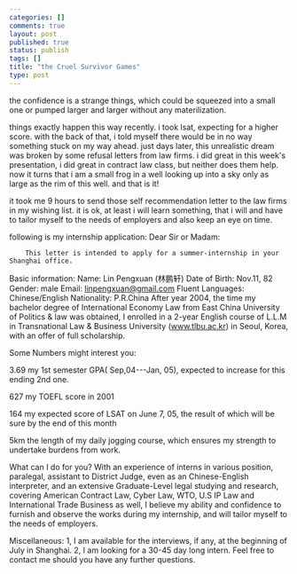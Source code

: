 ```yaml
--- 
categories: []
comments: true
layout: post
published: true
status: publish
tags: []
title: "the Cruel Survivor Games"
type: post
---
```

<div id="msgcns!3725CC0EE38B1F6!372" class="bvMsg">the confidence is a strange things, which could be squeezed into a small one or pumped larger and larger without any materilization.

things exactly happen this way recently. i took lsat, expecting for a higher score. with the back of that, i told myself there would be in no way something stuck on my way ahead. just days later, this unrealistic dream was broken by some refusal letters from law firms. i did great in this week's presentation, i did great in contract law class, but neither does them help. now it turns that i am a small frog in a well looking up into a sky only as large as the rim of this well. and that is it!

it took me 9 hours to send those self recommendation letter to the law firms in my wishing list. it is ok, at least i will learn something, that i will and have to tailor myself to the needs of employers and also keep an eye on time.

following is my internship application:
Dear Sir or Madam:

		This letter is intended to apply for a summer-internship in your Shanghai office.
Basic information:
Name: Lin Pengxuan (林鹏轩)                 Date of Birth: Nov.11, 82
Gender: male                                 Email: linpengxuan@gmail.com
Fluent Languages: Chinese/English             Nationality: P.R.China
 After year 2004, the time my bachelor degree of International Economy Law from East China University of Politics & law was obtained, I enrolled in a 2-year English course of L.L.M in Transnational Law & Business University (www.tlbu.ac.kr) in Seoul, Korea, with an offer of full scholarship.

Some Numbers might interest you:

3.69          my 1st semester GPA( Sep,04---Jan, 05), expected to increase for this ending 2nd one.

627          my TOEFL score in 2001

164          my expected score of LSAT on June 7, 05, the result of which will be sure by the end of this month
 
5km          the length of my daily jogging course, which ensures my strength to undertake burdens from work.

What can I do for you?
With an experience of interns in various position, paralegal, assistant to District Judge, even as an Chinese-English interpreter, and an extensive Graduate-Level legal studying and research, covering American Contract Law, Cyber Law, WTO, U.S IP Law and International Trade Business as well, I believe my ability and confidence to furnish and observe the works during my internship, and will tailor myself to the needs of employers.

Miscellaneous:
1, I am available for the interviews, if any, at the beginning of July in Shanghai.
2, I am looking for a 30-45 day long intern. Feel free to contact me should you have any further questions.</div>
